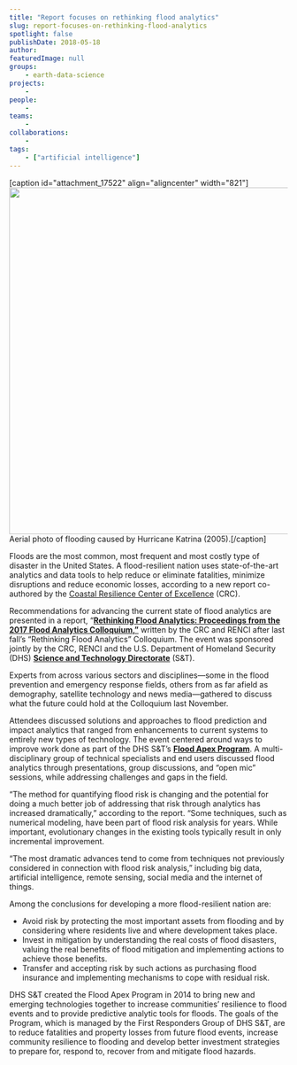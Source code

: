 ```yaml
---
title: "Report focuses on rethinking flood analytics"
slug: report-focuses-on-rethinking-flood-analytics
spotlight: false
publishDate: 2018-05-18
author: 
featuredImage: null
groups:
    - earth-data-science
projects:
    - 
people:
    - 
teams: 
    - 
collaborations:
    - 
tags:
    - ["artificial intelligence"]
---
```

[caption id="attachment_17522" align="aligncenter" width="821"]<img class="wp-image-17522 size-full" src="http://renci.org/wp-content/uploads/2018/05/Screen-Shot-2018-05-18-at-2.50.29-PM.png" alt="" width="821" height="626" /> Aerial photo of flooding caused by Hurricane Katrina (2005).[/caption]

Floods are the most common, most frequent and most costly type of disaster in the United States. A flood-resilient nation uses state-of-the-art analytics and data tools to help reduce or eliminate fatalities, minimize disruptions and reduce economic losses, according to a new report co-authored by the <a href="http://coastalresiliencecenter.unc.edu/">Coastal Resilience Center of Excellence</a> (CRC). <!--more-->

Recommendations for advancing the current state of flood analytics are presented in a report, “<a href="http://coastalresiliencecenter.unc.edu/wp-content/uploads/2018/04/CRC-FloodAnalytics-Colloquium-Report.pdf"><strong>Rethinking Flood Analytics: Proceedings from the 2017 Flood Analytics Colloquium,”</strong></a> written by the CRC and RENCI after last fall’s “Rethinking Flood Analytics” Colloquium. The event was sponsored jointly by the CRC, RENCI and the U.S. Department of Homeland Security (DHS) <a href="https://www.dhs.gov/science-and-technology"><strong>Science and Technology Directorate</strong></a> (S&amp;T).

Experts from across various sectors and disciplines—some in the flood prevention and emergency response fields, others from as far afield as demography, satellite technology and news media—gathered to discuss what the future could hold at the Colloquium last November.

Attendees discussed solutions and approaches to flood prediction and impact analytics that ranged from enhancements to current systems to entirely new types of technology. The event centered around ways to improve work done as part of the DHS S&amp;T’s <a href="https://www.dhs.gov/science-and-technology/flood-apex"><strong>Flood Apex Program</strong></a>. A multi-disciplinary group of technical specialists and end users discussed flood analytics through presentations, group discussions, and “open mic” sessions, while addressing challenges and gaps in the field.

“The method for quantifying flood risk is changing and the potential for doing a much better job of addressing that risk through analytics has increased dramatically,” according to the report. “Some techniques, such as numerical modeling, have been part of flood risk analysis for years. While important, evolutionary changes in the existing tools typically result in only incremental improvement.

“The most dramatic advances tend to come from techniques not previously considered in connection with flood risk analysis,” including big data, artificial intelligence, remote sensing, social media and the internet of things.

Among the conclusions for developing a more flood-resilient nation are:
<ul>
 	<li>Avoid risk by protecting the most important assets from flooding and by considering where residents live and where development takes place.</li>
 	<li>Invest in mitigation by understanding the real costs of flood disasters, valuing the real benefits of flood mitigation and implementing actions to achieve those benefits.</li>
 	<li>Transfer and accepting risk by such actions as purchasing flood insurance and implementing mechanisms to cope with residual risk.<strong> </strong></li>
</ul>
DHS S&amp;T created the Flood Apex Program in 2014 to bring new and emerging technologies together to increase communities’ resilience to flood events and to provide predictive analytic tools for floods. The goals of the Program, which is managed by the First Responders Group of DHS S&amp;T, are to reduce fatalities and property losses from future flood events, increase community resilience to flooding and develop better investment strategies to prepare for, respond to, recover from and mitigate flood hazards.
